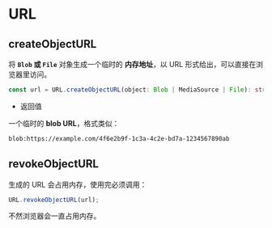 # URL

## createObjectURL

将 **`Blob` 或 `File`** 对象生成一个临时的 **内存地址**，以 URL 形式给出，可以直接在浏览器里访问。

```ts
const url = URL.createObjectURL(object: Blob | MediaSource | File): string
```

- 返回值

一个临时的 **blob URL**，格式类似：

```txt
blob:https://example.com/4f6e2b9f-1c3a-4c2e-bd7a-1234567890ab
```

## revokeObjectURL

生成的 URL 会占用内存，使用完必须调用：

```ts
URL.revokeObjectURL(url);
```

不然浏览器会一直占用内存。

